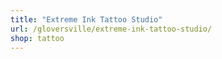 ```yaml
---
title: "Extreme Ink Tattoo Studio"
url: /gloversville/extreme-ink-tattoo-studio/
shop: tattoo
---
```

